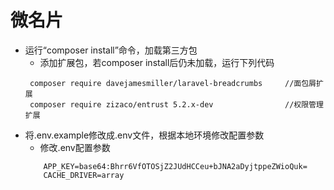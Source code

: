 # 微名片

 - 运行“composer install”命令，加载第三方包
    - 添加扩展包，若composer install后仍未加载，运行下列代码
    ~~~
     composer require davejamesmiller/laravel-breadcrumbs     //面包屑扩展
     composer require zizaco/entrust 5.2.x-dev                //权限管理扩展
    ~~~
 - 将.env.example修改成.env文件，根据本地环境修改配置参数
    - 修改.env配置参数
    ~~~        
        APP_KEY=base64:Bhrr6VfOTOSjZ2JUdHCCeu+bJNA2aDyjtppeZWioQuk=    
        CACHE_DRIVER=array        
    ~~~
